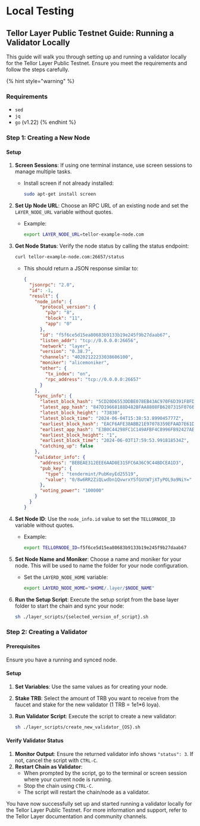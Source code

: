 # Local Testing

## Tellor Layer Public Testnet Guide: Running a Validator Locally

This guide will walk you through setting up and running a validator locally for the Tellor Layer Public Testnet. Ensure you meet the requirements and follow the steps carefully.

{% hint style="warning" %}
### Requirements

* `sed`
* `jq`
* `go` (v1.22)
{% endhint %}

### Step 1: Creating a New Node

#### Setup

1. **Screen Sessions**: If using one terminal instance, use screen sessions to manage multiple tasks.
   *   Install screen if not already installed:

       ```sh
       sudo apt-get install screen
       ```
2. **Set Up Node URL**: Choose an RPC URL of an existing node and set the `LAYER_NODE_URL` variable without quotes.
   *   Example:

       ```sh
       export LAYER_NODE_URL=tellor-example-node.com
       ```
3.  **Get Node Status**: Verify the node status by calling the status endpoint:

    ```sh
    curl tellor-example-node.com:26657/status
    ```

    *   This should return a JSON response similar to:

        ```json
        {
          "jsonrpc": "2.0",
          "id": -1,
          "result": {
            "node_info": {
              "protocol_version": {
                "p2p": "8",
                "block": "11",
                "app": "0"
              },
              "id": "f5f6ce5d15ea80683b9133b19e245f9b27daab67",
              "listen_addr": "tcp://0.0.0.0:26656",
              "network": "layer",
              "version": "0.38.7",
              "channels": "40202122233038606100",
              "moniker": "alicemoniker",
              "other": {
                "tx_index": "on",
                "rpc_address": "tcp://0.0.0.0:26657"
              }
            },
            "sync_info": {
              "latest_block_hash": "5CD20D6553DDBE078EB43AC970F6D391F8FDFB2D2BD968F7B1A7454AA05154C5",
              "latest_app_hash": "847D19668188D482BFAA8808FB6207315F0766098A9202103F33DF51070027A5",
              "latest_block_height": "73830",
              "latest_block_time": "2024-06-04T15:38:53.899045777Z",
              "earliest_block_hash": "EACF6AFE38ABB21E97078359EFAAD7E61D0417BBBA2C7724BB042D38F73693E1",
              "earliest_app_hash": "E3B0C44298FC1C149AFBF4C8996FB92427AE41E4649B934CA495991B7852B855",
              "earliest_block_height": "1",
              "earliest_block_time": "2024-06-03T17:59:53.991818534Z",
              "catching_up": false
            },
            "validator_info": {
              "address": "BEBEAE312EEE6AAD0E315FC6A36C9C44BDCEA1D3",
              "pub_key": {
                "type": "tendermint/PubKeyEd25519",
                "value": "0/8w6RR2ZiQLwdbn1QvwrxYSfGUtW7jXTyPOL9a9NiY="
              },
              "voting_power": "100000"
            }
          }
        }
        ```
4. **Set Node ID**: Use the `node_info.id` value to set the `TELLORNODE_ID` variable without quotes.
   *   Example:

       ```sh
       export TELLORNODE_ID=f5f6ce5d15ea80683b9133b19e245f9b27daab67
       ```
5. **Set Node Name and Moniker**: Choose a name and moniker for your node. This will be used to name the folder for your node configuration.
   *   Set the `LAYERD_NODE_HOME` variable:

       ```sh
       export LAYERD_NODE_HOME="$HOME/.layer/$NODE_NAME"
       ```
6.  **Run the Setup Script**: Execute the setup script from the base layer folder to start the chain and sync your node:

    ```sh
    sh ./layer_scripts/{selected_version_of_script}.sh
    ```

### Step 2: Creating a Validator

#### Prerequisites

Ensure you have a running and synced node.

#### Setup

1. **Set Variables**: Use the same values as for creating your node.
2. **Stake TRB**: Select the amount of TRB you want to receive from the faucet and stake for the new validator (1 TRB = 1e1\*6 loya).
3.  **Run Validator Script**: Execute the script to create a new validator:

    ```sh
    sh ./layer_scripts/create_new_validator_{OS}.sh
    ```

#### Verify Validator Status

1. **Monitor Output**: Ensure the returned validator info shows `"status": 3`. If not, cancel the script with `CTRL-C`.
2. **Restart Chain as Validator**:
   * When prompted by the script, go to the terminal or screen session where your current node is running.
   * Stop the chain using `CTRL-C`.
   * The script will restart the chain/node as a validator.

You have now successfully set up and started running a validator locally for the Tellor Layer Public Testnet. For more information and support, refer to the Tellor Layer documentation and community channels.
